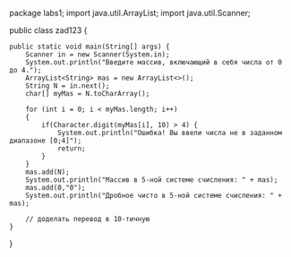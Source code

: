 package labs1;
import java.util.ArrayList;
import java.util.Scanner;

public class zad123 {

	public static void main(String[] args) {
		Scanner in = new Scanner(System.in);
		System.out.println("Введите массив, включающий в себя числа от 0 до 4.");
		ArrayList<String> mas = new ArrayList<>();
		String N = in.next();
		char[] myMas = N.toCharArray();
		
		for (int i = 0; i < myMas.length; i++)
		{
			if(Character.digit(myMas[i], 10) > 4) {
				System.out.println("Ошибка! Вы ввели числа не в заданном диапазоне [0;4]");
				return;
			}
		}
		mas.add(N);
		System.out.println("Массив в 5-ной системе счисления: " + mas);
		mas.add(0,"0");
		System.out.println("Дробное чисто в 5-ной системе счисления: " + mas);
		
		// доделать перевод в 10-тичную
	}
}
